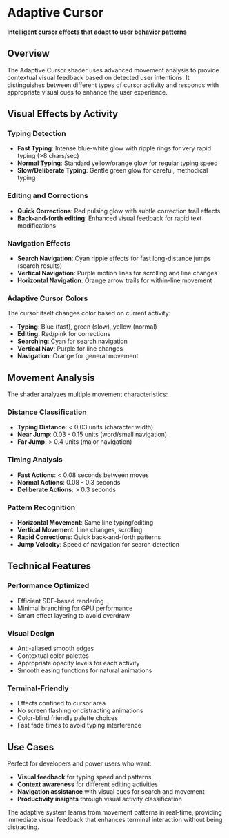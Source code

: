 # Adaptive Cursor

**Intelligent cursor effects that adapt to user behavior patterns**

## Overview

The Adaptive Cursor shader uses advanced movement analysis to provide contextual visual feedback based on detected user intentions. It distinguishes between different types of cursor activity and responds with appropriate visual cues to enhance the user experience.

## Visual Effects by Activity

### Typing Detection
- **Fast Typing**: Intense blue-white glow with ripple rings for very rapid typing (>8 chars/sec)
- **Normal Typing**: Standard yellow/orange glow for regular typing speed
- **Slow/Deliberate Typing**: Gentle green glow for careful, methodical typing

### Editing and Corrections
- **Quick Corrections**: Red pulsing glow with subtle correction trail effects
- **Back-and-forth editing**: Enhanced visual feedback for rapid text modifications

### Navigation Effects
- **Search Navigation**: Cyan ripple effects for fast long-distance jumps (search results)
- **Vertical Navigation**: Purple motion lines for scrolling and line changes
- **Horizontal Navigation**: Orange arrow trails for within-line movement

### Adaptive Cursor Colors
The cursor itself changes color based on current activity:
- **Typing**: Blue (fast), green (slow), yellow (normal)
- **Editing**: Red/pink for corrections
- **Searching**: Cyan for search navigation
- **Vertical Nav**: Purple for line changes
- **Navigation**: Orange for general movement

## Movement Analysis

The shader analyzes multiple movement characteristics:

### Distance Classification
- **Typing Distance**: < 0.03 units (character width)
- **Near Jump**: 0.03 - 0.15 units (word/small navigation)
- **Far Jump**: > 0.4 units (major navigation)

### Timing Analysis
- **Fast Actions**: < 0.08 seconds between moves
- **Normal Actions**: 0.08 - 0.3 seconds
- **Deliberate Actions**: > 0.3 seconds

### Pattern Recognition
- **Horizontal Movement**: Same line typing/editing
- **Vertical Movement**: Line changes, scrolling
- **Rapid Corrections**: Quick back-and-forth patterns
- **Jump Velocity**: Speed of navigation for search detection

## Technical Features

### Performance Optimized
- Efficient SDF-based rendering
- Minimal branching for GPU performance
- Smart effect layering to avoid overdraw

### Visual Design
- Anti-aliased smooth edges
- Contextual color palettes
- Appropriate opacity levels for each activity
- Smooth easing functions for natural animations

### Terminal-Friendly
- Effects confined to cursor area
- No screen flashing or distracting animations
- Color-blind friendly palette choices
- Fast fade times to avoid typing interference

## Use Cases

Perfect for developers and power users who want:
- **Visual feedback** for typing speed and patterns
- **Context awareness** for different editing activities
- **Navigation assistance** with visual cues for search and movement
- **Productivity insights** through visual activity classification

The adaptive system learns from movement patterns in real-time, providing immediate visual feedback that enhances terminal interaction without being distracting.